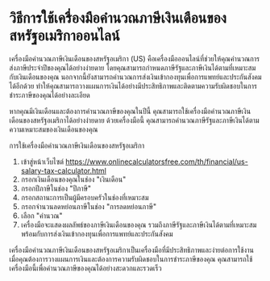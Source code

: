 วิธีการใช้เครื่องมือคำนวณภาษีเงินเดือนของสหรัฐอเมริกาออนไลน์
============================================================

เครื่องมือคำนวณภาษีเงินเดือนของสหรัฐอเมริกา (US) คือเครื่องมือออนไลน์ที่ช่วยให้คุณคำนวณการส่งภาษีประจำปีของคุณได้อย่างง่ายดาย โดยคุณสามารถกำหนดภาษีรัฐและภาษีเงินได้ตามที่เหมาะสมกับเงินเดือนของคุณ นอกจากนี้ยังสามารถคำนวณการส่งเงินเข้ากองทุนเพื่อการแพทย์และประกันสังคมได้อีกด้วย ทำให้คุณสามารถวางแผนการเงินได้อย่างมีประสิทธิภาพและติดตามความรับผิดชอบในการชำระภาษีของคุณได้อย่างละเอียด

หากคุณมีเงินเดือนและต้องการคำนวณภาษีของคุณในปีนี้ คุณสามารถใช้เครื่องมือคำนวณภาษีเงินเดือนของสหรัฐอเมริกาได้อย่างง่ายดาย ด้วยเครื่องมือนี้ คุณสามารถคำนวณภาษีรัฐและภาษีเงินได้ตามความเหมาะสมของเงินเดือนของคุณ

การใช้เครื่องมือคำนวณภาษีเงินเดือนของสหรัฐอเมริกา

1. เข้าสู่หน้าเว็บไซต์ <https://www.onlinecalculatorsfree.com/th/financial/us-salary-tax-calculator.html>
2. กรอกเงินเดือนของคุณในช่อง "เงินเดือน"
3. กรอกปีภาษีในช่อง "ปีภาษี"
4. กรอกสถานะการเป็นผู้มีครอบครัวในช่องที่เหมาะสม
5. กรอกจำนวนลดหย่อนภาษีในช่อง "การลดหย่อนภาษี"
6. เลือก "คำนวณ"
7. เครื่องมือจะแสดงผลลัพธ์ของภาษีเงินเดือนของคุณ รวมถึงภาษีรัฐและภาษีเงินได้ตามที่เหมาะสมพร้อมกับการส่งเงินเข้ากองทุนเพื่อการแพทย์และประกันสังคม

เครื่องมือคำนวณภาษีเงินเดือนของสหรัฐอเมริกาเป็นเครื่องมือที่มีประสิทธิภาพและง่ายต่อการใช้งาน เมื่อคุณต้องการวางแผนการเงินและต้องการความรับผิดชอบในการชำระภาษีของคุณ คุณสามารถใช้เครื่องมือนี้เพื่อคำนวณภาษีของคุณได้อย่างสะดวกและรวดเร็ว